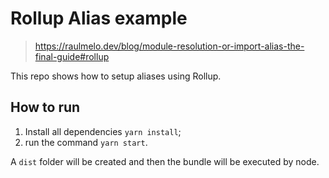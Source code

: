# Rollup Alias example

> https://raulmelo.dev/blog/module-resolution-or-import-alias-the-final-guide#rollup

This repo shows how to setup aliases using Rollup.

## How to run

1. Install all dependencies `yarn install`;
1. run the command `yarn start`.

A `dist` folder will be created and then the bundle will be executed by node.
